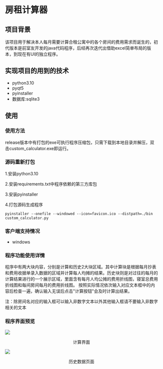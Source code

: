 # 房租计算器
## 项目背景
该项目用于解决本人每月需要计算合租公寓中的各个房间的费用需求而诞生的，初代版本是前室友开发的java代码程序，后经再次迭代出借助excel简单布局的版本，到现在有UI的独立程序。

## 实现项目的用到的技术
- python3.10
- pyqt5
- pyinstaller
- 数据库:sqlite3

## 使用
### 使用方法
release版本中有打包的exe可执行程序压缩包，只需下载到本地目录并解压，双击custom_calculator.exe即运行。
### 源码重新打包
1.安装python3.10

2.安装requirements.txt中程序依赖的第三方库包

3.安装pyinstaller

4.打包源码生成程序
```shell
pyinstaller --onefile --windowed --icon=favicon.ico --distpath=./bin custom_calculator.py
```

### 客户端支持情况
- windows 

### 程序功能使用详情
程序中有两大块内容，分别是计算和历史2大块区域。其中计算块是根据每月抄表和费用收据单录入数据的区域并计算每人均摊的结果。历史块则是对过往的每月的计算结果进行的一个展示区域，里面含有每月人均公摊的费用折线图，寝室总费用折线图和每间房间每月的费用折线图。
按照实际情况依次输入对应文本框中的内容后检查一遍，确认输入无误后点击"计算按钮"会及时计算出结果。

注：除房间名对应的输入框可以输入非数字文本以外其他输入框请不要输入非数字相关的文本


### 程序界面预览
<image src="./img/计算页面.png" align="middle"><p align="middle">计算界面</p></image>

<image src="./img/历史数据页面.png"><p align="middle">历史数据页面</p></image>

